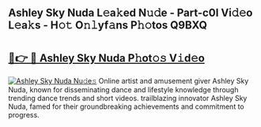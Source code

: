 ## Ashley Sky Nuda L𝚎a𝚔ed N𝚞𝚍e - Part-c0I Vi𝚍𝚎o L𝚎a𝚔s - H𝚘𝚝 O𝚗𝚕yf𝚊ns P𝚑𝚘tos Q9BXQ

# <h2><a href="http://kf5zwbj.oniu.top/?m=Ashley+Sky+Nuda">🔗👉 🔴 Ashley Sky Nuda P𝚑ot𝚘𝚜 V𝚒d𝚎o</a></h2>

[![Ashley Sky Nuda Nu𝚍e𝚜](https://i.imgur.com/0qMVB7G.gif)](http://kf5zwbj.oniu.top/?m=Ashley+Sky+Nuda)
Online artist and amusement giver Ashley Sky Nuda, known for disseminating dance and lifestyle knowledge through trending dance trends and short videos. trailblazing innovator Ashley Sky Nuda, famed for their groundbreaking achievements and commitment to progress.  
